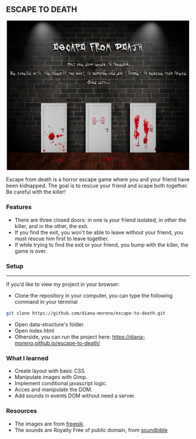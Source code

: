 ## ESCAPE TO DEATH

<p align="center">
  <img src="./img/escape-from-death.png" width="500">
</p>

Escape from death is a horror escape game where you and your friend have been kidnapped. The goal is to rescue your friend and scape both together. Be careful with the killer!

### **Features**

- There are three closed doors: in one is your friend isolated, in other the killer, and in the other, the exit.
- If you find the exit, you won't be able to leave without your friend, you must rescue him first to leave together.
- If while trying to find the exit or your friend, you bump with the killer, the game is over.

### **Setup**
---
If you’d like to view my project in your browser:

- Clone the repository in your computer, you can type the following command in your terminal
```bash
git clone https://github.com/diana-moreno/escape-to-death.git
```
- Open data-structure's folder.
- Open index.html
- Otherside, you can run the project here: https://diana-moreno.github.io/escape-to-death/


### **What I learned**

- Create layout with basic CSS.
- Manipulate images with Gimp.
- Implement conditional javascript logic.
- Acces and manipulate the DOM.
- Add sounds in events DOM without need a server.

### **Resources**

- The images are from [freepik](https://www.freepik.es/).
- The sounds are Royalty Free of public domain, from [soundbible](http://soundbible.com/royalty-free-sounds-1.html)
